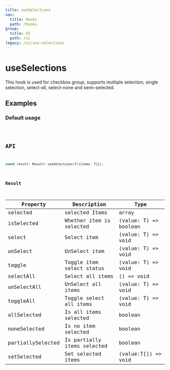 ```yaml
---
title: useSelections
nav:
  title: Hooks
  path: /hooks
group:
  title: UI
  path: /ui
legacy: /ui/use-selections
---
```


# useSelections

This hook is used for checkbox group, supports multiple selection, single selection, select-all, select-none and semi-selected.

## Examples

### Default usage

<code src="./demo/demo1.tsx" />

## API

```javascript
const result: Result= useSelections<T>(items: T[]);
```

### Result

| Property          | Description                 | Type                  |
|-------------------|-----------------------------|-----------------------|
| selected          | selected Items              | array                 |
| isSelected        | Whether item is selected    | (value: T) => boolean |
| select            | Select item                 | (value: T) => void    |
| unSelect          | UnSelect item               | (value: T) => void    |
| toggle            | Toggle item select status   | (value: T) => void    |
| selectAll         | Select all items            | () => void            |
| unSelectAll       | UnSelect all items          | (value: T) => void    |
| toggleAll         | Toggle select all items     | (value: T) => void    |
| allSelected       | Is all items selected       | boolean               |
| noneSelected      | Is no item selected         | boolean               |
| partiallySelected | Is partially items selected | boolean               |
| setSelected       | Set selected items          | (value:T[]) => void   |
